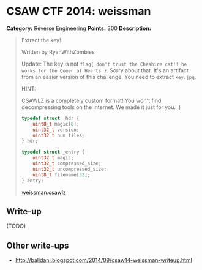# CSAW CTF 2014: weissman

**Category:** Reverse Engineering
**Points:** 300
**Description:**

> Extract the key!
>
> Written by RyanWithZombies
>
> Update: The key is not `flag{ don't trust the Cheshire cat!! he works for the Queen of Hearts }`. Sorry about that. It's an artifact from an easier version of this challenge. You need to extract `key.jpg`.
>
> HINT:
>
> CSAWLZ is a completely custom format! You won't find decompressing tools on the internet. We made it just for you. :)
>
> ```c
> typedef struct _hdr {
>     uint8_t magic[8];
>     uint32_t version;
>     uint32_t num_files;
> } hdr;
>
> typedef struct _entry {
>     uint32_t magic;
>     uint32_t compressed_size;
>     uint32_t uncompressed_size;
>     uint8_t filename[32];
> } entry;
> ```
>
> [weissman.csawlz](weissman.csawlz)

## Write-up

(TODO)

## Other write-ups

* <http://balidani.blogspot.com/2014/09/csaw14-weissman-writeup.html>
